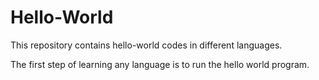 # Hello-World

This repository contains hello-world codes in different languages.

The first step of learning any language is to run the hello world program.